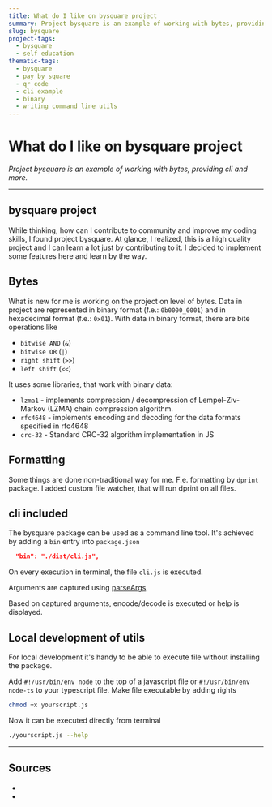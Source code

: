 ```yaml
---
title: What do I like on bysquare project 
summary: Project bysquare is an example of working with bytes, providing cli and more.
slug: bysquare
project-tags: 
  - bysquare
  - self education
thematic-tags:
  - bysquare
  - pay by square
  - qr code
  - cli example
  - binary
  - writing command line utils
---
```


# What do I like on bysquare project

*Project bysquare is an example of working with bytes, providing cli and more.*

---


## bysquare project
While thinking, how can I contribute to community and improve my coding skills, I found project bysquare. At glance, I realized, this is a high quality project and I can learn a lot just by contributing to it. I decided to implement some features here and learn by the way.

## Bytes
What is new for me is working on the project on level of bytes.
Data in project are represented in binary format (f.e.: `0b0000_0001`) and in hexadecimal format (f.e.: `0x01`).
With data in binary format, there are bite operations like
- `bitwise AND` (`&`)
- `bitwise OR` (`|`)
- `right shift` (`>>`)
- `left shift` (`<<`)

It uses some libraries, that work with binary data:
- `lzma1` - implements compression / decompression of Lempel-Ziv-Markov (LZMA) chain compression algorithm.
- `rfc4648` - implements encoding and decoding for the data formats specified in rfc4648
- `crc-32` - Standard CRC-32 algorithm implementation in JS

## Formatting
Some things are done non-traditional way for me. F.e. formatting by `dprint` package. I added custom file watcher, that will run dprint on all files.

## cli included
The bysquare package can be used as a command line tool. It's achieved by adding a `bin` entry into `package.json`

```package.json
  "bin": "./dist/cli.js",
```

On every execution in terminal, the file `cli.js` is executed.

Arguments are captured using [parseArgs](https://nodejs.org/docs/v20.16.0/api/util.html#utilparseargsconfig)

Based on captured arguments, encode/decode is executed or help is displayed.

## Local development of utils

For local development it's handy to be able to execute file without installing the package.

Add `#!/usr/bin/env node` to the top of a javascript file or `#!/usr/bin/env node-ts` to your typescript file.
Make file executable by adding rights

```bash
chmod +x yourscript.js
```
Now it can be executed directly from terminal
```bash
./yourscript.js --help
```

---
## Sources

- [^1]: [bysquare project](https://github.com/xseman/bysquare)
- [^2]: [rfc4648 specification](https://datatracker.ietf.org/doc/html/rfc4648)
